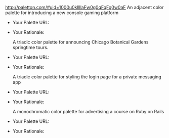 http://paletton.com/#uid=1000u0kllllaFw0g0qFqFg0w0aF
    An adjacent color palette for introducing a new console gaming platform

- Your Palette URL: 
- Your Rationale:

    A triadic color palette for announcing Chicago Botanical Gardens springtime tours.

- Your Palette URL: 
- Your Rationale:

    A triadic color palette for styling the login page for a private messaging app

- Your Palette URL: 
- Your Rationale:

    A monochromatic color palette for advertising a course on Ruby on Rails

- Your Palette URL: 
- Your Rationale:
